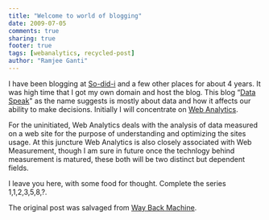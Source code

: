 ```yaml
---
title: "Welcome to world of blogging"
date: 2009-07-05
comments: true
sharing: true
footer: true
tags: [webanalytics, recycled-post]
author: "Ramjee Ganti"
---
```


I have been blogging at [So-did-i](http://sodidi.ramjeeganti.com/) and a few other places for about 4 years. It was high time that I got my own domain and host the blog. This blog “[Data Speak](http://www.ramjeeganti.com/)" as the name suggests is mostly about data and how it affects our ability to make decisions. Initially I will concentrate on [Web Analytics](http://en.wikipedia.org/wiki/Web_analytics).

For the uninitiated, Web Analytics deals with the analysis of data measured on a web site for the purpose of understanding and optimizing the sites usage. At this juncture Web Analytics is also closely associated with Web Measurement, though I am sure in future once the technlogy behind measurement is matured, these both will be two distinct but dependent fields.

I leave you here, with some food for thought. Complete the series 1,1,2,3,5,8,?.

The original post was salvaged from [Way Back Machine](http://web.archive.org/web/20111117032338/http://ramjeeganti.com/).
